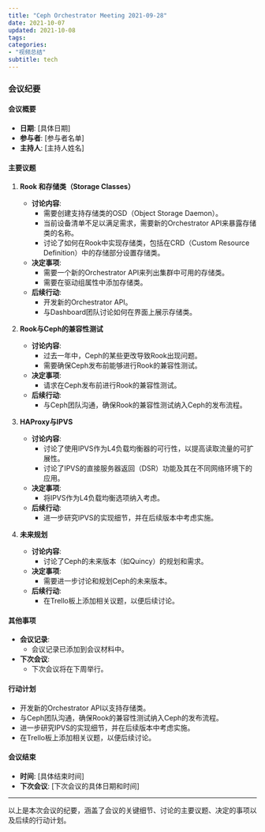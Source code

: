 ```yaml
---
title: "Ceph Orchestrator Meeting 2021-09-28"
date: 2021-10-07
updated: 2021-10-08
tags:
categories:
- "视频总结"
subtitle: tech
---
```



### 会议纪要

#### 会议概要
- **日期**: [具体日期]
- **参与者**: [参与者名单]
- **主持人**: [主持人姓名]

#### 主要议题
1. **Rook 和存储类（Storage Classes）**
   - **讨论内容**:
     - 需要创建支持存储类的OSD（Object Storage Daemon）。
     - 当前设备清单不足以满足需求，需要新的Orchestrator API来暴露存储类的名称。
     - 讨论了如何在Rook中实现存储类，包括在CRD（Custom Resource Definition）中的存储部分设置存储类。
   - **决定事项**:
     - 需要一个新的Orchestrator API来列出集群中可用的存储类。
     - 需要在驱动组属性中添加存储类。
   - **后续行动**:
     - 开发新的Orchestrator API。
     - 与Dashboard团队讨论如何在界面上展示存储类。

2. **Rook与Ceph的兼容性测试**
   - **讨论内容**:
     - 过去一年中，Ceph的某些更改导致Rook出现问题。
     - 需要确保Ceph发布前能够进行Rook的兼容性测试。
   - **决定事项**:
     - 请求在Ceph发布前进行Rook的兼容性测试。
   - **后续行动**:
     - 与Ceph团队沟通，确保Rook的兼容性测试纳入Ceph的发布流程。

3. **HAProxy与IPVS**
   - **讨论内容**:
     - 讨论了使用IPVS作为L4负载均衡器的可行性，以提高读取流量的可扩展性。
     - 讨论了IPVS的直接服务器返回（DSR）功能及其在不同网络环境下的应用。
   - **决定事项**:
     - 将IPVS作为L4负载均衡选项纳入考虑。
   - **后续行动**:
     - 进一步研究IPVS的实现细节，并在后续版本中考虑实施。

4. **未来规划**
   - **讨论内容**:
     - 讨论了Ceph的未来版本（如Quincy）的规划和需求。
   - **决定事项**:
     - 需要进一步讨论和规划Ceph的未来版本。
   - **后续行动**:
     - 在Trello板上添加相关议题，以便后续讨论。

#### 其他事项
- **会议记录**:
  - 会议记录已添加到会议材料中。
- **下次会议**:
  - 下次会议将在下周举行。

#### 行动计划
- 开发新的Orchestrator API以支持存储类。
- 与Ceph团队沟通，确保Rook的兼容性测试纳入Ceph的发布流程。
- 进一步研究IPVS的实现细节，并在后续版本中考虑实施。
- 在Trello板上添加相关议题，以便后续讨论。

#### 会议结束
- **时间**: [具体结束时间]
- **下次会议**: [下次会议的具体日期和时间]

---

以上是本次会议的纪要，涵盖了会议的关键细节、讨论的主要议题、决定的事项以及后续的行动计划。